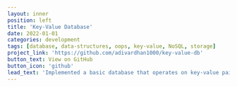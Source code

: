 ```yaml
---
layout: inner
position: left
title: 'Key-Value Database'
date: 2022-01-01
categories: development
tags: [database, data-structures, oops, key-value, NoSQL, storage]
project_link: 'https://github.com/adivardhan1000/key-value-db'
button_text: View on GitHub
button_icon: 'github'
lead_text: 'Implemented a basic database that operates on key-value pairs with a focus on documentation.'
---
```


